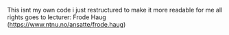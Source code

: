 This isnt my own code i just restructured to make it more readable for me 
all rights goes to lecturer: Frode Haug (https://www.ntnu.no/ansatte/frode.haug)
